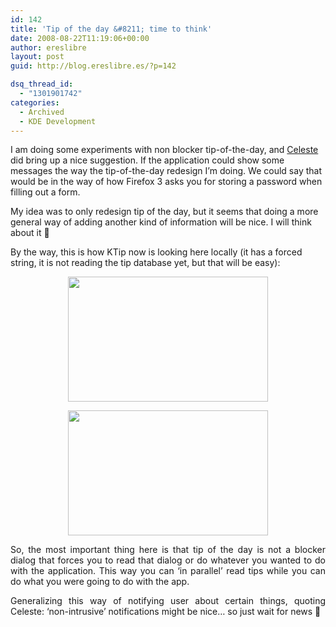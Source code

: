 ```yaml
---
id: 142
title: 'Tip of the day &#8211; time to think'
date: 2008-08-22T11:19:06+00:00
author: ereslibre
layout: post
guid: http://blog.ereslibre.es/?p=142

dsq_thread_id:
  - "1301901742"
categories:
  - Archived
  - KDE Development
---
```

I am doing some experiments with non blocker tip-of-the-day, and <a href="http://weblog.obso1337.org/" target="_blank">Celeste</a> did bring up a nice suggestion. If the application could show some messages the way the tip-of-the-day redesign I&#8217;m doing. We could say that would be in the way of how Firefox 3 asks you for storing a password when filling out a form.

My idea was to only redesign tip of the day, but it seems that doing a more general way of adding another kind of information will be nice. I will think about it 🙂

By the way, this is how KTip now is looking here locally (it has a forced string, it is not reading the tip database yet, but that will be easy):

<p style="text-align: center;">
  <a href="http://media.ereslibre.es/2008/08/ktipreworktop.png" target="_blank"><img class="aligncenter" src="http://media.ereslibre.es/2008/08/ktipreworktop.png" alt="" width="320" height="200" /></a>
</p>

<p style="text-align: center;">
  <a href="http://media.ereslibre.es/2008/08/ktipreworktop2.png" target="_blank"><img class="aligncenter" src="http://media.ereslibre.es/2008/08/ktipreworktop2.png" alt="" width="320" height="200" /></a>
</p>

<p style="text-align: justify;">
  So, the most important thing here is that tip of the day is not a blocker dialog that forces you to read that dialog or do whatever you wanted to do with the application. This way you can &#8216;in parallel&#8217; read tips while you can do what you were going to do with the app.
</p>

<p style="text-align: justify;">
  Generalizing this way of notifying user about certain things, quoting Celeste: &#8216;non-intrusive&#8217; notifications might be nice&#8230; so just wait for news 🙂
</p>
